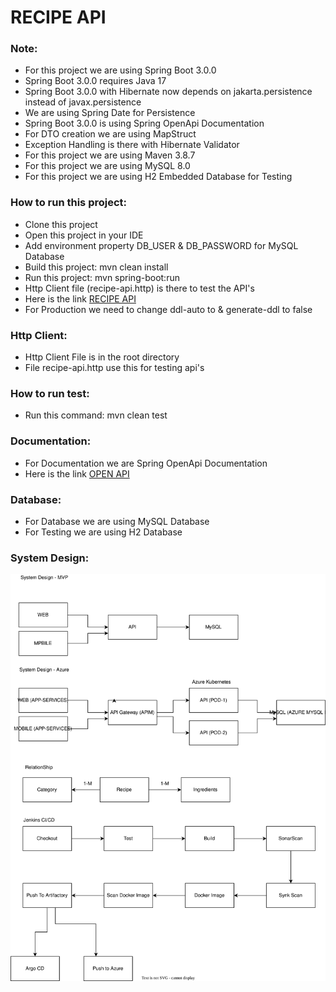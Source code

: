 # RECIPE API

<h3>Note: </h3>
<ul>
    <li>For this project we are using Spring Boot 3.0.0 </li>
    <li>Spring Boot 3.0.0 requires Java 17</li>
    <li>Spring Boot 3.0.0 with Hibernate now depends on jakarta.persistence instead of javax.persistence </li>
    <li>We are using Spring Date for Persistence</li>
    <li>Spring Boot 3.0.0 is using Spring OpenApi Documentation</li>
    <li>For DTO creation we are using MapStruct</li>
    <li>Exception Handling is there with Hibernate Validator</li>
    <li>For this project we are using Maven 3.8.7</li>
    <li>For this project we are using MySQL 8.0</li>
    <li>For this project we are using H2 Embedded Database for Testing</li>
</ul>

<h3>How to run this project: </h3>
<ul>
    <li>Clone this project</li>
    <li>Open this project in your IDE</li>
    <li>Add environment property DB_USER & DB_PASSWORD for MySQL Database</li>
    <li>Build this project: mvn clean install</li>
    <li>Run this project: mvn spring-boot:run </li>
    <li>Http Client file (recipe-api.http) is there to test the API's</li>
    <li>Here is the link <a href="http://localhost:8080/api/recipes">RECIPE API</a></li>
    <li>For Production we need to change ddl-auto to  & generate-ddl to false</li>
</ul>

<h3>Http Client: </h3>
<ul>
    <li>Http Client File is in the root directory</li>
    <li>File recipe-api.http use this for testing api's</li>
</ul>

<h3>How to run test: </h3>
<ul>
    <li>Run this command: mvn clean test</li>
</ul>

<h3>Documentation: </h3>
<ul>
    <li>For Documentation we are Spring OpenApi Documentation</li>
    <li>Here is the link <a href="http://localhost:8080/api/swagger-ui/index.html">OPEN API</a></li>
</ul>

<h3>Database: </h3>
<ul>
    <li>For Database we are using MySQL Database</li>
    <li>For Testing we are using H2 Database</li>
</ul>


<h3>System Design: </h3>
<img src="./recipe-api.svg" alt="System Design">

